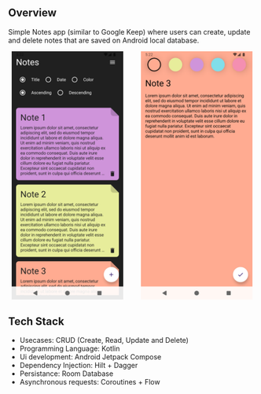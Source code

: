 ## Overview
Simple Notes app (similar to Google Keep) where users can create, update and delete notes that are saved on Android local database.

 <p align="center">
  <img alt="NotesListingScreen" src="images/NotesListing.png" width="45%">
&nbsp; &nbsp; &nbsp; &nbsp;
  <img alt="NoteAddEditScreen" src="images/NoteAddEdit.png" width="45%">
</p>

## Tech Stack
- Usecases: CRUD (Create, Read, Update and Delete)
- Programming Language: Kotlin
- Ui development: Android Jetpack Compose
- Dependency Injection: Hilt + Dagger
- Persistance: Room Database
- Asynchronous requests: Coroutines + Flow
